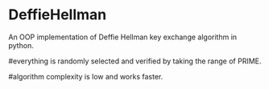 # DeffieHellman
An OOP implementation of Deffie Hellman key exchange algorithm in python.

#everything is randomly selected and verified by taking the range of PRIME.

#algorithm complexity is low and works faster.
